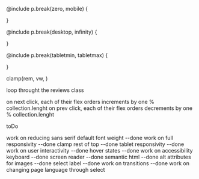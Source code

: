 @include p.break(zero, mobile) {

}

@include p.break(desktop, infinity) {
    
}

@include p.break(tabletmin, tabletmax) {
    
}

clamp(rem, vw, )

loop throught the reviews class

on next click, each of their flex orders increments by one % collection.lenght
on prev click, each of their flex orders decrements by one % collection.lenght

toDo

work on reducing sans serif default font weight --done
work on full responsivity --done
    clamp rest of top --done
    tablet responsivity --done
work on user interactivity --done
    hover states --done
work on accessibility
    keyboard --done
    screen reader --done
        semantic html --done
        alt attributes for images --done
        select label --done
work on transitions --done
work on changing page language through select